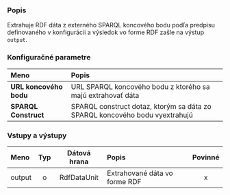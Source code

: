 ### Popis

Extrahuje RDF dáta z externého SPARQL koncového bodu podľa predpisu definovaného v konfigurácii a výsledok vo forme RDF zašle na výstup `output`.

### Konfiguračné parametre

| Meno | Popis |
|:----|:----|
|**URL koncového bodu** | URL SPARQL koncového bodu z ktorého sa majú extrahovať dáta |
|**SPARQL Construct** | SPARQL construct dotaz, ktorým sa dáta zo SPARQL koncového bodu vyextrahujú |

### Vstupy a výstupy 

|Meno |Typ | Dátová hrana | Popis | Povinné |
|:--------|:------:|:------:|:-------------|:---------------------:|
|output |o| RdfDataUnit | Extrahované dáta vo forme RDF |x|

